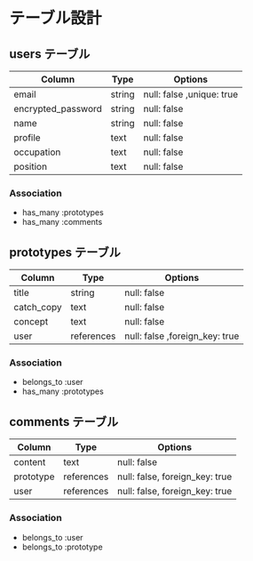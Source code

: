# テーブル設計

## users テーブル

| Column             | Type   | Options                   |
| ------------------ | ------ | -----------               |
| email              | string | null: false ,unique: true |
| encrypted_password | string | null: false               |
| name               | string | null: false               |
| profile            | text   | null: false               |
| occupation         | text   | null: false               |
| position           | text   | null: false               |

### Association

- has_many :prototypes
- has_many :comments

## prototypes テーブル

| Column      | Type        | Options                        |
| ----------- | ----------- | ------------------------------ |
| title       | string      | null: false                    |
| catch_copy  | text        | null: false                    |
| concept     | text        | null: false                    |
| user        | references  | null: false ,foreign_key: true |

### Association

- belongs_to :user
- has_many :prototypes

## comments テーブル

| Column    | Type       | Options                        |
| --------- | ---------- | ------------------------------ |
| content   | text       | null: false                    |
| prototype | references | null: false, foreign_key: true |
| user      | references | null: false, foreign_key: true |

### Association

- belongs_to :user
- belongs_to :prototype